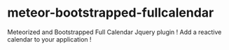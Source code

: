 meteor-bootstrapped-fullcalendar
================================

Meteorized and Bootstrapped Full Calendar Jquery plugin ! Add a reactive calendar to your application !
